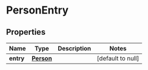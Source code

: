 # PersonEntry

## Properties
Name | Type | Description | Notes
------------ | ------------- | ------------- | -------------
**entry** | [**Person**](Person.md) |  | [default to null]



